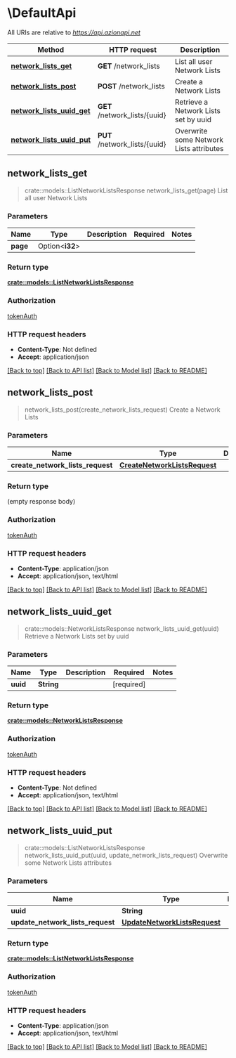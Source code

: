 # \DefaultApi

All URIs are relative to *https://api.azionapi.net*

Method | HTTP request | Description
------------- | ------------- | -------------
[**network_lists_get**](DefaultApi.md#network_lists_get) | **GET** /network_lists | List all user Network Lists
[**network_lists_post**](DefaultApi.md#network_lists_post) | **POST** /network_lists | Create a Network Lists
[**network_lists_uuid_get**](DefaultApi.md#network_lists_uuid_get) | **GET** /network_lists/{uuid} | Retrieve a Network Lists set by uuid
[**network_lists_uuid_put**](DefaultApi.md#network_lists_uuid_put) | **PUT** /network_lists/{uuid} | Overwrite some Network Lists attributes



## network_lists_get

> crate::models::ListNetworkListsResponse network_lists_get(page)
List all user Network Lists

### Parameters


Name | Type | Description  | Required | Notes
------------- | ------------- | ------------- | ------------- | -------------
**page** | Option<**i32**> |  |  |

### Return type

[**crate::models::ListNetworkListsResponse**](ListNetworkListsResponse.md)

### Authorization

[tokenAuth](../README.md#tokenAuth)

### HTTP request headers

- **Content-Type**: Not defined
- **Accept**: application/json

[[Back to top]](#) [[Back to API list]](../README.md#documentation-for-api-endpoints) [[Back to Model list]](../README.md#documentation-for-models) [[Back to README]](../README.md)


## network_lists_post

> network_lists_post(create_network_lists_request)
Create a Network Lists

### Parameters


Name | Type | Description  | Required | Notes
------------- | ------------- | ------------- | ------------- | -------------
**create_network_lists_request** | [**CreateNetworkListsRequest**](CreateNetworkListsRequest.md) |  | [required] |

### Return type

 (empty response body)

### Authorization

[tokenAuth](../README.md#tokenAuth)

### HTTP request headers

- **Content-Type**: application/json
- **Accept**: application/json, text/html

[[Back to top]](#) [[Back to API list]](../README.md#documentation-for-api-endpoints) [[Back to Model list]](../README.md#documentation-for-models) [[Back to README]](../README.md)


## network_lists_uuid_get

> crate::models::NetworkListsResponse network_lists_uuid_get(uuid)
Retrieve a Network Lists set by uuid

### Parameters


Name | Type | Description  | Required | Notes
------------- | ------------- | ------------- | ------------- | -------------
**uuid** | **String** |  | [required] |

### Return type

[**crate::models::NetworkListsResponse**](NetworkListsResponse.md)

### Authorization

[tokenAuth](../README.md#tokenAuth)

### HTTP request headers

- **Content-Type**: Not defined
- **Accept**: application/json, text/html

[[Back to top]](#) [[Back to API list]](../README.md#documentation-for-api-endpoints) [[Back to Model list]](../README.md#documentation-for-models) [[Back to README]](../README.md)


## network_lists_uuid_put

> crate::models::ListNetworkListsResponse network_lists_uuid_put(uuid, update_network_lists_request)
Overwrite some Network Lists attributes

### Parameters


Name | Type | Description  | Required | Notes
------------- | ------------- | ------------- | ------------- | -------------
**uuid** | **String** |  | [required] |
**update_network_lists_request** | [**UpdateNetworkListsRequest**](UpdateNetworkListsRequest.md) |  | [required] |

### Return type

[**crate::models::ListNetworkListsResponse**](ListNetworkListsResponse.md)

### Authorization

[tokenAuth](../README.md#tokenAuth)

### HTTP request headers

- **Content-Type**: application/json
- **Accept**: application/json, text/html

[[Back to top]](#) [[Back to API list]](../README.md#documentation-for-api-endpoints) [[Back to Model list]](../README.md#documentation-for-models) [[Back to README]](../README.md)

